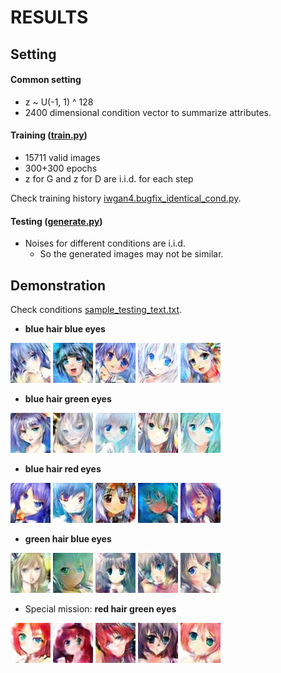 RESULTS
=======

Setting
-------

#### Common setting

* z ~ U(-1, 1) ^ 128
* 2400 dimensional condition vector to summarize attributes.

#### Training ([train.py](../train.py))

* 15711 valid images
* 300+300 epochs
* z for G and z for D are i.i.d. for each step

Check training history [iwgan4.bugfix_identical_cond.py](iwgan4.bugfix_identical_cond.py).

#### Testing ([generate.py](../generate.py))

* Noises for different conditions are i.i.d.
    * So the generated images may not be similar.

Demonstration
-------------

Check conditions [sample_testing_text.txt](../data/sample_testing_text.txt).

* **blue hair blue eyes**

![](sample_1_1.jpg?raw=true)
![](sample_1_2.jpg?raw=true)
![](sample_1_3.jpg?raw=true)
![](sample_1_4.jpg?raw=true)
![](sample_1_5.jpg?raw=true)

* **blue hair green eyes**

![](sample_2_1.jpg?raw=true)
![](sample_2_2.jpg?raw=true)
![](sample_2_3.jpg?raw=true)
![](sample_2_4.jpg?raw=true)
![](sample_2_5.jpg?raw=true)

* **blue hair red eyes**

![](sample_3_1.jpg?raw=true)
![](sample_3_2.jpg?raw=true)
![](sample_3_3.jpg?raw=true)
![](sample_3_4.jpg?raw=true)
![](sample_3_5.jpg?raw=true)

* **green hair blue eyes**

![](sample_4_1.jpg?raw=true)
![](sample_4_2.jpg?raw=true)
![](sample_4_3.jpg?raw=true)
![](sample_4_4.jpg?raw=true)
![](sample_4_5.jpg?raw=true)

* Special mission: **red hair green eyes**

![](sample_early_1.jpg?raw=true)
![](sample_early_2.jpg?raw=true)
![](sample_early_3.jpg?raw=true)
![](sample_early_4.jpg?raw=true)
![](sample_early_5.jpg?raw=true)
